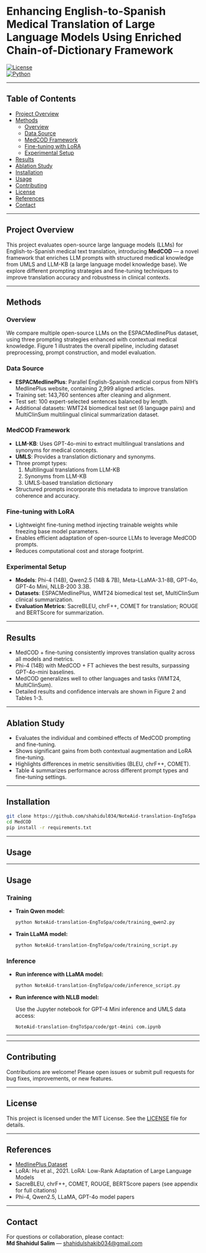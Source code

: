 

# Enhancing English-to-Spanish Medical Translation of Large Language Models Using Enriched Chain-of-Dictionary Framework

[![License](https://img.shields.io/badge/license-MIT-blue.svg)](LICENSE)  
[![Python](https://img.shields.io/badge/python-3.8%2B-blue.svg)](https://www.python.org/)

---

## Table of Contents

- [Project Overview](#project-overview)  
- [Methods](#methods)  
  - [Overview](#overview)  
  - [Data Source](#data-source)  
  - [MedCOD Framework](#medcod-framework)  
  - [Fine-tuning with LoRA](#fine-tuning-with-lora)  
  - [Experimental Setup](#experimental-setup)  
- [Results](#results)  
- [Ablation Study](#ablation-study)  
- [Installation](#installation)  
- [Usage](#usage)  
- [Contributing](#contributing)  
- [License](#license)  
- [References](#references)  
- [Contact](#contact)  

---

## Project Overview

This project evaluates open-source large language models (LLMs) for English-to-Spanish medical text translation, introducing **MedCOD** — a novel framework that enriches LLM prompts with structured medical knowledge from UMLS and LLM-KB (a large language model knowledge base). We explore different prompting strategies and fine-tuning techniques to improve translation accuracy and robustness in clinical contexts.

---

## Methods

### Overview

We compare multiple open-source LLMs on the ESPACMedlinePlus dataset, using three prompting strategies enhanced with contextual medical knowledge. Figure 1 illustrates the overall pipeline, including dataset preprocessing, prompt construction, and model evaluation.

### Data Source

- **ESPACMedlinePlus**: Parallel English-Spanish medical corpus from NIH’s MedlinePlus website, containing 2,999 aligned articles.
- Training set: 143,760 sentences after cleaning and alignment.
- Test set: 100 expert-selected sentences balanced by length.
- Additional datasets: WMT24 biomedical test set (6 language pairs) and MultiClinSum multilingual clinical summarization dataset.

### MedCOD Framework

- **LLM-KB**: Uses GPT-4o-mini to extract multilingual translations and synonyms for medical concepts.
- **UMLS**: Provides a translation dictionary and synonyms.
- Three prompt types:
  1. Multilingual translations from LLM-KB  
  2. Synonyms from LLM-KB  
  3. UMLS-based translation dictionary  
- Structured prompts incorporate this metadata to improve translation coherence and accuracy.

### Fine-tuning with LoRA

- Lightweight fine-tuning method injecting trainable weights while freezing base model parameters.
- Enables efficient adaptation of open-source LLMs to leverage MedCOD prompts.
- Reduces computational cost and storage footprint.

### Experimental Setup

- **Models**: Phi-4 (14B), Qwen2.5 (14B & 7B), Meta-LLaMA-3.1-8B, GPT-4o, GPT-4o Mini, NLLB-200 3.3B.
- **Datasets**: ESPACMedlinePlus, WMT24 biomedical test set, MultiClinSum clinical summarization.
- **Evaluation Metrics**: SacreBLEU, chrF++, COMET for translation; ROUGE and BERTScore for summarization.

---

## Results

- MedCOD + fine-tuning consistently improves translation quality across all models and metrics.
- Phi-4 (14B) with MedCOD + FT achieves the best results, surpassing GPT-4o-mini baselines.
- MedCOD generalizes well to other languages and tasks (WMT24, MultiClinSum).
- Detailed results and confidence intervals are shown in Figure 2 and Tables 1-3.

---

## Ablation Study

- Evaluates the individual and combined effects of MedCOD prompting and fine-tuning.
- Shows significant gains from both contextual augmentation and LoRA fine-tuning.
- Highlights differences in metric sensitivities (BLEU, chrF++, COMET).
- Table 4 summarizes performance across different prompt types and fine-tuning settings.

---

## Installation

```bash
git clone https://github.com/shahidul034/NoteAid-translation-EngToSpa
cd MedCOD
pip install -r requirements.txt
```

---

## Usage

---

## Usage

### Training

- **Train Qwen model:**

  ```bash
  python NoteAid-translation-EngToSpa/code/training_qwen2.py
  ```

- **Train LLaMA model:**

  ```bash
  python NoteAid-translation-EngToSpa/code/training_script.py
  ```

### Inference

- **Run inference with LLaMA model:**

  ```bash
  python NoteAid-translation-EngToSpa/code/inference_script.py
  ```

- **Run inference with NLLB model:**

  Use the Jupyter notebook for GPT-4 Mini inference and UMLS data access:

  ```
  NoteAid-translation-EngToSpa/code/gpt-4mini com.ipynb
  ```

---



---

## Contributing

Contributions are welcome! Please open issues or submit pull requests for bug fixes, improvements, or new features.

---

## License

This project is licensed under the MIT License. See the [LICENSE](LICENSE) file for details.

---

## References

- [MedlinePlus Dataset](https://medlineplus.gov)  
- LoRA: Hu et al., 2021. LoRA: Low-Rank Adaptation of Large Language Models  
- SacreBLEU, chrF++, COMET, ROUGE, BERTScore papers (see appendix for full citations)  
- Phi-4, Qwen2.5, LLaMA, GPT-4o model papers  

---

## Contact

For questions or collaboration, please contact:  
**Md Shahidul Salim** — shahidulshakib034@gmail.com

